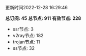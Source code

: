 更新时间2022-12-28 16:29:46

**总订阅: 45**
**总节点: 911**
**有效节点: 228**
- ssr节点: 3
- v2ray节点: 182
- trojan节点: 11
- ss节点: 32
